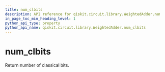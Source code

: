 ```yaml
---
title: num_clbits
description: API reference for qiskit.circuit.library.WeightedAdder.num_clbits
in_page_toc_min_heading_level: 1
python_api_type: property
python_api_name: qiskit.circuit.library.WeightedAdder.num_clbits
---
```


# num\_clbits

Return number of classical bits.


